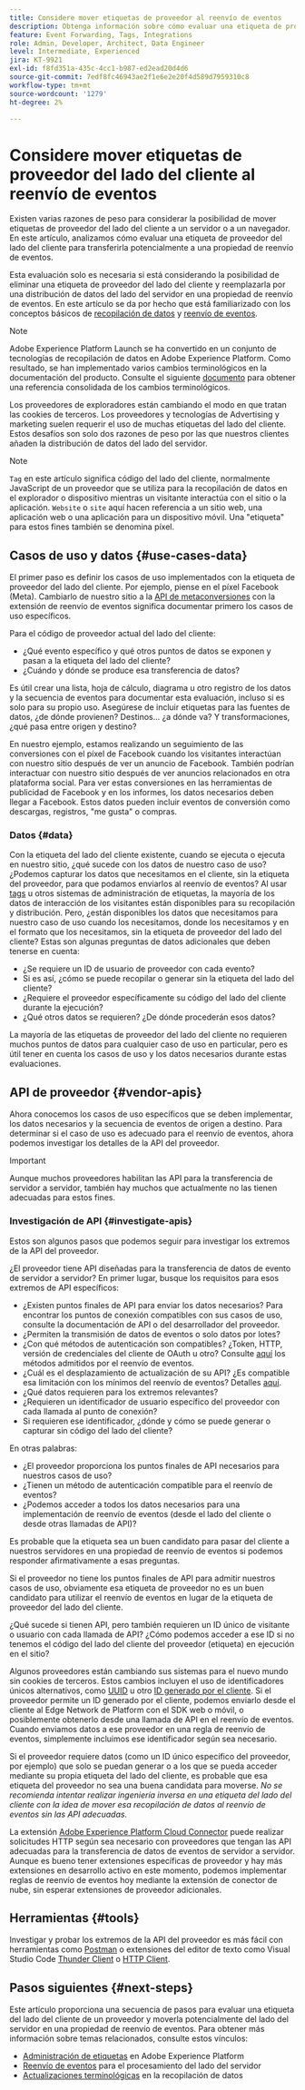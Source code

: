 ```yaml
---
title: Considere mover etiquetas de proveedor al reenvío de eventos
description: Obtenga información sobre cómo evaluar una etiqueta de proveedor del lado del cliente para la distribución de datos del lado del servidor.
feature: Event Forwarding, Tags, Integrations
role: Admin, Developer, Architect, Data Engineer
level: Intermediate, Experienced
jira: KT-9921
exl-id: f8fd351a-435c-4cc1-b987-ed2ead20d4d6
source-git-commit: 7edf8fc46943ae2f1e6e2e20f4d589d7959310c8
workflow-type: tm+mt
source-wordcount: '1279'
ht-degree: 2%

---
```


# Considere mover etiquetas de proveedor del lado del cliente al reenvío de eventos

Existen varias razones de peso para considerar la posibilidad de mover etiquetas de proveedor del lado del cliente a un servidor o a un navegador. En este artículo, analizamos cómo evaluar una etiqueta de proveedor del lado del cliente para transferirla potencialmente a una propiedad de reenvío de eventos.

Esta evaluación solo es necesaria si está considerando la posibilidad de eliminar una etiqueta de proveedor del lado del cliente y reemplazarla por una distribución de datos del lado del servidor en una propiedad de reenvío de eventos. En este artículo se da por hecho que está familiarizado con los conceptos básicos de [recopilación de datos](https://experienceleague.adobe.com/docs/data-collection.html) y [reenvío de eventos](https://experienceleague.adobe.com/docs/experience-platform/tags/event-forwarding/overview.html).

>[!NOTE]
>
>Adobe Experience Platform Launch se ha convertido en un conjunto de tecnologías de recopilación de datos en Adobe Experience Platform. Como resultado, se han implementado varios cambios terminológicos en la documentación del producto. Consulte el siguiente [documento](https://experienceleague.adobe.com/docs/experience-platform/tags/term-updates.html) para obtener una referencia consolidada de los cambios terminológicos.

Los proveedores de exploradores están cambiando el modo en que tratan las cookies de terceros. Los proveedores y tecnologías de Advertising y marketing suelen requerir el uso de muchas etiquetas del lado del cliente. Estos desafíos son solo dos razones de peso por las que nuestros clientes añaden la distribución de datos del lado del servidor.

>[!NOTE]
>
>`Tag` en este artículo significa código del lado del cliente, normalmente JavaScript de un proveedor que se utiliza para la recopilación de datos en el explorador o dispositivo mientras un visitante interactúa con el sitio o la aplicación. `Website` o `site` aquí hacen referencia a un sitio web, una aplicación web o una aplicación para un dispositivo móvil. Una &quot;etiqueta&quot; para estos fines también se denomina píxel.

## Casos de uso y datos {#use-cases-data}

El primer paso es definir los casos de uso implementados con la etiqueta de proveedor del lado del cliente. Por ejemplo, piense en el píxel Facebook (Meta). Cambiarlo de nuestro sitio a la [API de metaconversiones](https://exchange.adobe.com/apps/ec/109168/meta-conversions-api) con la extensión de reenvío de eventos significa documentar primero los casos de uso específicos.

Para el código de proveedor actual del lado del cliente:

- ¿Qué evento específico y qué otros puntos de datos se exponen y pasan a la etiqueta del lado del cliente?
- ¿Cuándo y dónde se produce esa transferencia de datos?

Es útil crear una lista, hoja de cálculo, diagrama u otro registro de los datos y la secuencia de eventos para documentar esta evaluación, incluso si es solo para su propio uso. Asegúrese de incluir etiquetas para las fuentes de datos, ¿de dónde provienen? Destinos... ¿a dónde va? Y transformaciones, ¿qué pasa entre origen y destino?

En nuestro ejemplo, estamos realizando un seguimiento de las conversiones con el píxel de Facebook cuando los visitantes interactúan con nuestro sitio después de ver un anuncio de Facebook. También podrían interactuar con nuestro sitio después de ver anuncios relacionados en otra plataforma social. Para ver estas conversiones en las herramientas de publicidad de Facebook y en los informes, los datos necesarios deben llegar a Facebook. Estos datos pueden incluir eventos de conversión como descargas, registros, &quot;me gusta&quot; o compras.

### Datos {#data}

Con la etiqueta del lado del cliente existente, cuando se ejecuta o ejecuta en nuestro sitio, ¿qué sucede con los datos de nuestro caso de uso? ¿Podemos capturar los datos que necesitamos en el cliente, sin la etiqueta del proveedor, para que podamos enviarlos al reenvío de eventos? Al usar [tags](https://experienceleague.adobe.com/docs/experience-platform/tags/home.html?lang=es) u otros sistemas de administración de etiquetas, la mayoría de los datos de interacción de los visitantes están disponibles para su recopilación y distribución. Pero, ¿están disponibles los datos que necesitamos para nuestro caso de uso cuando los necesitamos, donde los necesitamos y en el formato que los necesitamos, sin la etiqueta de proveedor del lado del cliente? Estas son algunas preguntas de datos adicionales que deben tenerse en cuenta:

- ¿Se requiere un ID de usuario de proveedor con cada evento?
- Si es así, ¿cómo se puede recopilar o generar sin la etiqueta del lado del cliente?
- ¿Requiere el proveedor específicamente su código del lado del cliente durante la ejecución?
- ¿Qué otros datos se requieren? ¿De dónde procederán esos datos?

La mayoría de las etiquetas de proveedor del lado del cliente no requieren muchos puntos de datos para cualquier caso de uso en particular, pero es útil tener en cuenta los casos de uso y los datos necesarios durante estas evaluaciones.

## API de proveedor {#vendor-apis}

Ahora conocemos los casos de uso específicos que se deben implementar, los datos necesarios y la secuencia de eventos de origen a destino. Para determinar si el caso de uso es adecuado para el reenvío de eventos, ahora podemos investigar los detalles de la API del proveedor.

>[!IMPORTANT]
>
>Aunque muchos proveedores habilitan las API para la transferencia de servidor a servidor, también hay muchos que actualmente no las tienen adecuadas para estos fines.

### Investigación de API {#investigate-apis}

Estos son algunos pasos que podemos seguir para investigar los extremos de la API del proveedor.

¿El proveedor tiene API diseñadas para la transferencia de datos de evento de servidor a servidor? En primer lugar, busque los requisitos para esos extremos de API específicos:

- ¿Existen puntos finales de API para enviar los datos necesarios? Para encontrar los puntos de conexión compatibles con sus casos de uso, consulte la documentación de API o del desarrollador del proveedor.
- ¿Permiten la transmisión de datos de eventos o solo datos por lotes?
- ¿Con qué métodos de autenticación son compatibles? ¿Token, HTTP, versión de credenciales del cliente de OAuth u otro? Consulte [aquí](https://experienceleague.adobe.com/docs/experience-platform/tags/event-forwarding/secrets.html) los métodos admitidos por el reenvío de eventos.
- ¿Cuál es el desplazamiento de actualización de su API? ¿Es compatible esa limitación con los mínimos del reenvío de eventos? Detalles [aquí](https://experienceleague.adobe.com/docs/experience-platform/tags/event-forwarding/secrets.html#:~:text=you%20can%20configure%20the%20Refresh%20Offset%20value%20for%20the%20secret).
- ¿Qué datos requieren para los extremos relevantes?
- ¿Requieren un identificador de usuario específico del proveedor con cada llamada al punto de conexión?
- Si requieren ese identificador, ¿dónde y cómo se puede generar o capturar sin código del lado del cliente?

En otras palabras:

- ¿El proveedor proporciona los puntos finales de API necesarios para nuestros casos de uso?
- ¿Tienen un método de autenticación compatible para el reenvío de eventos?
- ¿Podemos acceder a todos los datos necesarios para una implementación de reenvío de eventos (desde el lado del cliente o desde otras llamadas de API)?

Es probable que la etiqueta sea un buen candidato para pasar del cliente a nuestros servidores en una propiedad de reenvío de eventos si podemos responder afirmativamente a esas preguntas.

Si el proveedor no tiene los puntos finales de API para admitir nuestros casos de uso, obviamente esa etiqueta de proveedor no es un buen candidato para utilizar el reenvío de eventos en lugar de la etiqueta de proveedor del lado del cliente.

¿Qué sucede si tienen API, pero también requieren un ID único de visitante o usuario con cada llamada de API? ¿Cómo podemos acceder a ese ID si no tenemos el código del lado del cliente del proveedor (etiqueta) en ejecución en el sitio?

Algunos proveedores están cambiando sus sistemas para el nuevo mundo sin cookies de terceros. Estos cambios incluyen el uso de identificadores únicos alternativos, como [UUID](https://developer.mozilla.org/en-US/docs/Glossary/UUID) u otro [ID generado por el cliente](https://experienceleague.adobe.com/docs/experience-platform/edge/identity/first-party-device-ids.html). Si el proveedor permite un ID generado por el cliente, podemos enviarlo desde el cliente al Edge Network de Platform con el SDK web o móvil, o posiblemente obtenerlo desde una llamada de API en el reenvío de eventos. Cuando enviamos datos a ese proveedor en una regla de reenvío de eventos, simplemente incluimos ese identificador según sea necesario.

Si el proveedor requiere datos (como un ID único específico del proveedor, por ejemplo) que solo se puedan generar o a los que se pueda acceder mediante su propia etiqueta del lado del cliente, es probable que esa etiqueta del proveedor no sea una buena candidata para moverse. _No se recomienda intentar realizar ingeniería inversa en una etiqueta del lado del cliente con la idea de mover esa recopilación de datos al reenvío de eventos sin las API adecuadas._

La extensión [Adobe Experience Platform Cloud Connector](https://experienceleague.adobe.com/docs/experience-platform/tags/extensions/adobe/cloud-connector/overview.html) puede realizar solicitudes HTTP según sea necesario con proveedores que tengan las API adecuadas para la transferencia de datos de eventos de servidor a servidor. Aunque es bueno tener extensiones específicas de proveedor y hay más extensiones en desarrollo activo en este momento, podemos implementar reglas de reenvío de eventos hoy mediante la extensión de conector de nube, sin esperar extensiones de proveedor adicionales.

## Herramientas {#tools}

Investigar y probar los extremos de la API del proveedor es más fácil con herramientas como [Postman](https://www.postman.com/) o extensiones del editor de texto como Visual Studio Code [Thunder Client](https://marketplace.visualstudio.com/items?itemName=rangav.vscode-thunder-client) o [HTTP Client](https://marketplace.visualstudio.com/items?itemName=mkloubert.vscode-http-client).

## Pasos siguientes {#next-steps}

Este artículo proporciona una secuencia de pasos para evaluar una etiqueta del lado del cliente de un proveedor y moverla potencialmente del lado del servidor en una propiedad de reenvío de eventos. Para obtener más información sobre temas relacionados, consulte estos vínculos:

- [Administración de etiquetas](https://experienceleague.adobe.com/docs/experience-platform/tags/home.html?lang=es) en Adobe Experience Platform
- [Reenvío de eventos](https://experienceleague.adobe.com/docs/experience-platform/tags/event-forwarding/overview.html) para el procesamiento del lado del servidor
- [Actualizaciones terminológicas](https://experienceleague.adobe.com/docs/experience-platform/tags/term-updates.html) en la recopilación de datos
